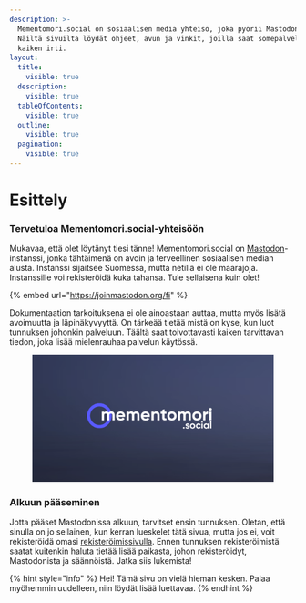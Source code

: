 ```yaml
---
description: >-
  Mementomori.social on sosiaalisen media yhteisö, joka pyörii Mastodonilla.
  Näiltä sivuilta löydät ohjeet, avun ja vinkit, joilla saat somepalvelusta
  kaiken irti.
layout:
  title:
    visible: true
  description:
    visible: true
  tableOfContents:
    visible: true
  outline:
    visible: true
  pagination:
    visible: true
---
```


# Esittely

### Tervetuloa Mementomori.social-yhteisöön

Mukavaa, että olet löytänyt tiesi tänne! Mementomori.social on [Mastodon](https://joinmastodon.org/)-instanssi, jonka tähtäimenä on avoin ja terveellinen sosiaalisen median alusta. Instanssi sijaitsee Suomessa, mutta netillä ei ole maarajoja. Instanssille voi rekisteröidä kuka tahansa. Tule sellaisena kuin olet!

{% embed url="https://joinmastodon.org/fi" %}

Dokumentaation tarkoituksena ei ole ainoastaan auttaa, mutta myös lisätä avoimuutta ja läpinäkyvyyttä. On tärkeää tietää mistä on kyse, kun luot tunnuksen johonkin palveluun. Täältä saat toivottavasti kaiken tarvittavan tiedon, joka lisää mielenrauhaa palvelun käytössä.

<figure><img src=".gitbook/assets/image (1).png" alt=""><figcaption></figcaption></figure>

### Alkuun pääseminen

Jotta pääset Mastodonissa alkuun, tarvitset ensin tunnuksen. Oletan, että sinulla on jo sellainen, kun kerran lueskelet tätä sivua, mutta jos ei, voit rekisteröidä omasi [rekisteröimissivulla](https://mementomori.social/auth/sign\_up). Ennen tunnuksen rekisteröimistä saatat kuitenkin haluta tietää lisää paikasta, johon rekisteröidyt, Mastodonista ja säännöistä. Jatka siis lukemista!

{% hint style="info" %}
Hei! Tämä sivu on vielä hieman kesken. Palaa myöhemmin uudelleen, niin löydät lisää luettavaa.
{% endhint %}
